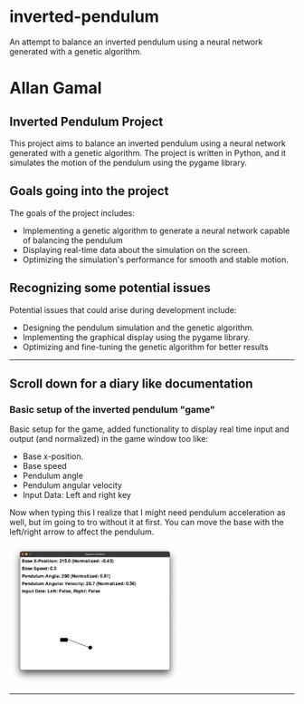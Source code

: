 # inverted-pendulum

An attempt to balance an inverted pendulum using a neural network generated with a genetic algorithm.

# Allan Gamal

  <h2>Inverted Pendulum Project</h2>
  <p>This project aims to balance an inverted pendulum using a neural network generated with a genetic algorithm. The project is written in Python, and it simulates the motion of the pendulum using the pygame library.</p>


   <h2>Goals going into the project</h3>
   <p>The goals of the project includes:</p>
   
 <ul>
        <li>Implementing a genetic algorithm to generate a neural network capable of balancing the pendulum</li>
        <li>Displaying real-time data about the simulation on the screen.</li>
        <li>Optimizing the simulation's performance for smooth and stable motion.</li>
 </ul>
    

  <h2>Recognizing some potential issues</h2>
  <p> Potential issues that could arise during development include: </p>
    <ul>
        <li>Designing the pendulum simulation and the genetic algorithm.</li>
        <li>Implementing the graphical display using the pygame library.</li>
        <li>Optimizing and fine-tuning the genetic algorithm for better results</li>
</ul>

   ----
   **Scroll down for a diary like documentation**
   --
   <h3>Basic setup of the inverted pendulum "game"</h3>
   
   <p>Basic setup for the game, added functionality to display real time input and output (and normalized) in the game window too like:
   <ul>
        <li>Base x-position.</li>
        <li>Base speed</li>
        <li>Pendulum angle</li>
        <li>Pendulum angular velocity</li>
        <li>Input Data: Left and right key</li>
</ul>
   Now when typing this I realize that I might need pendulum acceleration as well, but im going to tro without it at first. You can move the base with the left/right arrow to affect the pendulum.</p>

  <img src="/img/pygame.png" width="60%" height="60%" >
  
  --------
 
